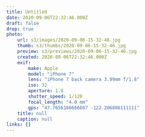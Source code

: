 ```yaml
---
title: Untitled
date: 2020-09-06T22:32:46.000Z
draft: false
drop: true
photo:
    url: s3/images/2020-09-06-15-32-46.jpg
    thumb: s3/thumbs/2020-09-06-15-32-46.jpg
    preview: s3/previews/2020-09-06-15-32-46.jpg
    created: 2020-09-06T22:32:46.000Z
    exif:
        make: Apple
        model: "iPhone 7"
        lens: "iPhone 7 back camera 3.99mm f/1.8"
        iso: 32
        aperture: 1.8
        shutter_speed: 1/120
        focal_length: "4.0 mm"
        gps: "47.7656166666667 -122.206886111111"
    title: null
    caption: null
links: []
---
```

